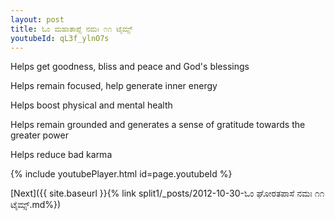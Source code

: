 ```yaml
---
layout: post
title: ಓಂ ಮಹಾತಾಪ್ಸೆ ನಮಃ ೧೧ ಟೈಮ್ಸ್
youtubeId: qL3f_ylnO7s
---
```

 
 
Helps get goodness, bliss and peace and God's blessings
 
Helps remain focused, help generate inner energy 
 
Helps boost physical and mental health 
 
Helps remain grounded and generates a sense of gratitude towards the greater power 
 
Helps reduce bad karma
 
 
 
 


{% include youtubePlayer.html id=page.youtubeId %}
 
[Next]({{ site.baseurl }}{% link  split1/_posts/2012-10-30-ಓಂ ಘೋರತಪಾಸೆ ನಮಃ ೧೧ ಟೈಮ್ಸ್.md%})
 
